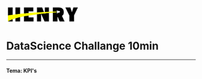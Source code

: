 <p align="left">
  <img height="50" src="./logohenry.jpg" />
</p>

# DataScience Challange 10min

<hr>

<h4> Tema: KPI's </h4>